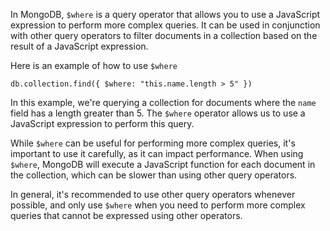 In MongoDB, `$where` is a query operator that allows you to use a JavaScript expression to perform more complex queries. It can be used in conjunction with other query operators to filter documents in a collection based on the result of a JavaScript expression.

Here is an example of how to use `$where`

```
db.collection.find({ $where: "this.name.length > 5" })
```

In this example, we're querying a collection for documents where the `name` field has a length greater than 5. The `$where` operator allows us to use a JavaScript expression to perform this query.

While `$where` can be useful for performing more complex queries, it's important to use it carefully, as it can impact performance. When using `$where`, MongoDB will execute a JavaScript function for each document in the collection, which can be slower than using other query operators.

In general, it's recommended to use other query operators whenever possible, and only use `$where` when you need to perform more complex queries that cannot be expressed using other operators.